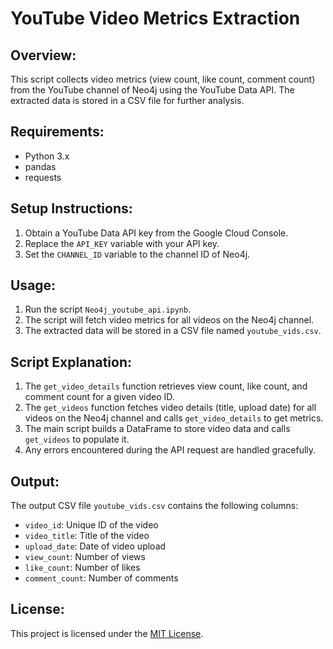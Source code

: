 # YouTube Video Metrics Extraction

## Overview:
This script collects video metrics (view count, like count, comment count) from the YouTube channel of Neo4j using the YouTube Data API. The extracted data is stored in a CSV file for further analysis.

## Requirements:
- Python 3.x
- pandas
- requests

## Setup Instructions:
1. Obtain a YouTube Data API key from the Google Cloud Console.
2. Replace the `API_KEY` variable with your API key.
3. Set the `CHANNEL_ID` variable to the channel ID of Neo4j.

## Usage:
1. Run the script `Neo4j_youtube_api.ipynb`.
2. The script will fetch video metrics for all videos on the Neo4j channel.
3. The extracted data will be stored in a CSV file named `youtube_vids.csv`.

## Script Explanation:
1. The `get_video_details` function retrieves view count, like count, and comment count for a given video ID.
2. The `get_videos` function fetches video details (title, upload date) for all videos on the Neo4j channel and calls `get_video_details` to get metrics.
3. The main script builds a DataFrame to store video data and calls `get_videos` to populate it.
4. Any errors encountered during the API request are handled gracefully.

## Output:
The output CSV file `youtube_vids.csv` contains the following columns:
- `video_id`: Unique ID of the video
- `video_title`: Title of the video
- `upload_date`: Date of video upload
- `view_count`: Number of views
- `like_count`: Number of likes
- `comment_count`: Number of comments

## License:
This project is licensed under the [MIT License](https://opensource.org/licenses/MIT).
